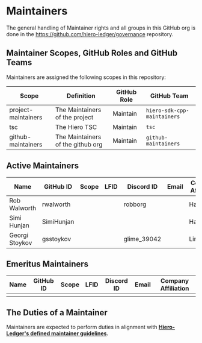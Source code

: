 # Maintainers

The general handling of Maintainer rights and all groups in this GitHub org is done in the https://github.com/hiero-ledger/governance repository.

## Maintainer Scopes, GitHub Roles and GitHub Teams

Maintainers are assigned the following scopes in this repository:

|        Scope        |            Definition             | GitHub Role |         GitHub Team          |
|---------------------|-----------------------------------|-------------|------------------------------|
| project-maintainers | The Maintainers of the project    | Maintain    | `hiero-sdk-cpp-maintainers`  |
| tsc                 | The Hiero TSC                     | Maintain    | `tsc`                        |
| github-maintainers  | The Maintainers of the github org | Maintain    | `github-maintainers`         |

## Active Maintainers

<!-- Please keep this sorted alphabetically by github -->

| Name           | GitHub ID  | Scope | LFID | Discord ID  | Email | Company Affiliation |
|--------------- | ---------- | ----- | ---- | ----------- | ----- | ------------------- |
| Rob Walworth   | rwalworth  |       |      | robborg     |       | Hashgraph           |
| Simi Hunjan    | SimiHunjan |       |      |             |       | Hashgraph           |
| Georgi Stoykov | gsstoykov  |       |      | glime_39042 |       | LimeChain           |


## Emeritus Maintainers

| Name | GitHub ID | Scope | LFID | Discord ID | Email | Company Affiliation |
|----- | --------- | ----- | ---- | ---------- | ----- | ------------------- |
|      |           |       |      |            |       |                     |

## The Duties of a Maintainer

Maintainers are expected to perform duties in alignment with **[Hiero-Ledger's defined maintainer guidelines](https://github.com/hiero-ledger/governance/blob/main/roles-and-groups.md#maintainers).**
